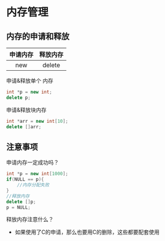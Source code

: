 # 内存管理

## 内存的申请和释放
| 申请内存 |释放内存|
|:--:|:--:|
|new|delete|

申请&释放单个 内存
```C++
int *p = new int;
delete p;
```

申请&释放块内存
```C++
int *arr = new int[10];
delete []arr;
```

## 注意事项
申请内存一定成功吗？

```C++
int *p = new int[1000];
if(NULL == p){
    //内存分配失败
}
//释放内存
delete []p;
p = NULL;
```

释放内存注意什么？
* 如果使用了C的申请，那么也要用C的删除，这些都要配套使用
